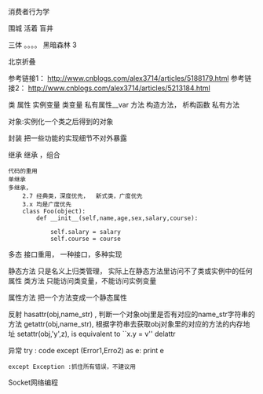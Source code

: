 消费者行为学

围城
活着
盲井

三体
   。。。。
   黑暗森林
   3

北京折叠

参考链接1： http://www.cnblogs.com/alex3714/articles/5188179.html
参考链接2： http://www.cnblogs.com/alex3714/articles/5213184.html

类
    属性
        实例变量
        类变量
        私有属性__var
    方法
       构造方法，
       析构函数
       私有方法

对象:实例化一个类之后得到的对象




封装
   把一些功能的实现细节不对外暴露

继承
    继承 ，组合

    代码的重用
    单继承
    多继承，
        2.7 经典类，深度优先，  新式类，广度优先
        3.x 均是广度优先
        class Foo(object):
            def __init__(self,name,age,sex,salary,course):

                self.salary = salary
                self.course = course



多态
    接口重用， 一种接口，多种实现

静态方法
    只是名义上归类管理， 实际上在静态方法里访问不了类或实例中的任何属性
类方法
    只能访问类变量，不能访问实例变量

属性方法
    把一个方法变成一个静态属性




反射
    hasattr(obj,name_str) , 判断一个对象obj里是否有对应的name_str字符串的方法
    getattr(obj,name_str), 根据字符串去获取obj对象里的对应的方法的内存地址
    setattr(obj,'y',z), is equivalent to ``x.y = v''
    delattr


异常
    try :
        code
    except (Error1,Erro2) as e:
        print e

    except Exception :抓住所有错误，不建议用



Socket网络编程

